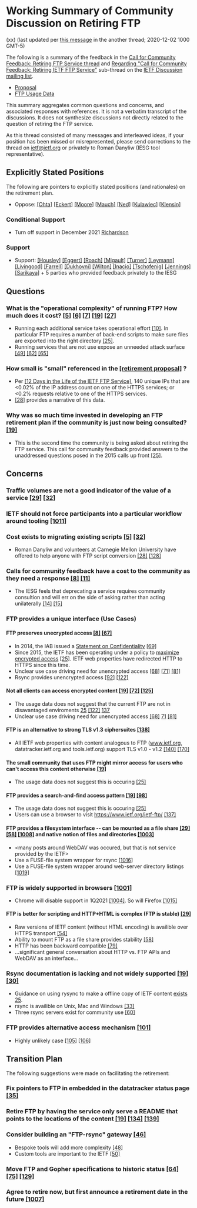 # Working Summary of Community Discussion on Retiring FTP
(xx)
(last updated per [this message](https://mailarchive.ietf.org/arch/msg/ietf/HB1IfSO_PkIA2nGDvNRNHAU_Peo/) in the another thread; 2020-12-02 1000 GMT-5)

The following is a summary of the feedback in the [Call for Community Feedback: Retiring FTP Service thread](https://mailarchive.ietf.org/arch/msg/ietf/oTleIrHnjuvtEUKjpPXCt4Q31Qw/) and [Regarding "Call for Community Feedback: Retiring IETF FTP Service"](https://mailarchive.ietf.org/arch/msg/ietf/1iNje74SUB4Pd1BY9LjtUY7sPUY/) sub-thread on the [IETF Discussion mailing list](https://www.ietf.org/mailman/listinfo/ietf).
* [Proposal](https://www.ietf.org/media/documents/Retiring_IETF_FTP_Service.pdf)
* [FTP Usage Data](https://docs.google.com/document/d/1JAXspeaMWFl8ML3hSezFSM0VsJsHI4uyDlQ2dHip8jo/edit#)

This summary aggregates common questions and concerns, and associated responses with references.  It is not a verbatim transcript of the discussions.  It does not synthesize discussions not directly related to the question of retiring the FTP service.

As this thread consisted of many messages and interleaved ideas, if your position has been missed or misrepresented, please send corrections to the thread on ietf@ietf.org or privately to Roman Danyliw (IESG tool representative).

## Explicitly Stated Positions
The following are pointers to explicitly stated positions (and rationales) on the retirement plan.

* Oppose: [[Ohta]](https://mailarchive.ietf.org/arch/msg/ietf/7Itgz5txNUZATpc5SKRwKLLc-hs/) [[Eckert]](https://mailarchive.ietf.org/arch/msg/ietf/XFJOyi9a8KsrF4vmBAghb0Zo3mo/) 
[[Moore]](https://mailarchive.ietf.org/arch/msg/ietf/mKdnC6vy-E87aj3DbRAMpmsjrQA/) [[Mauch]](https://mailarchive.ietf.org/arch/msg/ietf/Nydu9WAV7OOUDbXTNB6rkH8IIfM/) [[Ned]](https://mailarchive.ietf.org/arch/msg/ietf/RXzbxmpS0kTlbv0iDZNt9vvMMbs/) [[Kulawiec]](https://mailarchive.ietf.org/arch/msg/ietf/j0vrAvb_baoo11tdET5romkRi8c/) [[Klensin]](https://mailarchive.ietf.org/arch/msg/ietf/k5AUm-1JXNp0wmFldIiQSGzg1Ck/)

### Conditional Support
* Turn off support in December 2021 [Richardson](https://mailarchive.ietf.org/arch/msg/ietf/cO_fHAinJcuSsLhHAbhcGXqDwKs/)

### Support
* Support: [[Housley]](https://mailarchive.ietf.org/arch/msg/ietf/RS85sbnQKUIixjL8LNDdnuRqpbI/) [[Eggert]](https://mailarchive.ietf.org/arch/msg/ietf/pb7PmZ67Mhlr2GencT1YAk42OwY/) [[Roach]](https://mailarchive.ietf.org/arch/msg/ietf/Sos9vi8ZQ37PLA8M1VDKqFPZuPE/) [[Migault]](https://mailarchive.ietf.org/arch/msg/ietf/JOOdTgOySn6j-SSJMQCXtnLmTDU/) [[Turner]](https://mailarchive.ietf.org/arch/msg/ietf/ALo7nFk4NyMkpfHhDhh-Pn5duzM/) [[Leymann]](https://mailarchive.ietf.org/arch/msg/ietf/sQF1SUIYZVXqiPDRE1pEHS8WQZM/) [[Livingood]](https://mailarchive.ietf.org/arch/msg/ietf/1lnlpXJDDl5ZSA4Xn9x4sQFPlvU/) [[Farrell]](https://mailarchive.ietf.org/arch/msg/ietf/DW71uz4YNqF0ZjR2MO4yqDpk4O8/) [[Dukhovni]](https://mailarchive.ietf.org/arch/msg/ietf/i_p2XO7phdMB23tMpxQ-v0-wXYM/) [[Wilton]](https://mailarchive.ietf.org/arch/msg/ietf/fw3DVHXyhaMU_mK7C2-joXA8KXY/) [[Inacio]](https://mailarchive.ietf.org/arch/msg/ietf/nLV6GVOYBVCsEYC4fHO1OWkosHw/) [[Tschofenig]](https://mailarchive.ietf.org/arch/msg/ietf/1iNje74SUB4Pd1BY9LjtUY7sPUY/) [[Jennings]](https://mailarchive.ietf.org/arch/msg/ietf/6nwIcbph4dB9Zujot6oKH_nrkNc/) [[Sarikaya]](https://mailarchive.ietf.org/arch/msg/ietf/S86jqNgHvxyetGrbNt1yuR31uHs/) + 5 parties who provided feedback privately to the IESG

## Questions

### What is the "operational complexity" of running FTP? How much does it cost?  [[5]](https://mailarchive.ietf.org/arch/msg/ietf/62aSVFrAErl1ofSBhs6R5PND5mg/) [[6]](https://mailarchive.ietf.org/arch/msg/ietf/GY9hreNv2u-2sf-SuZK0fay0GI8/) [[7]](https://mailarchive.ietf.org/arch/msg/ietf/QryR4cQbSCooGL4TDMUp86bUcIM/) [[19]](https://mailarchive.ietf.org/arch/msg/ietf/XFJOyi9a8KsrF4vmBAghb0Zo3mo/) [[27]](https://mailarchive.ietf.org/arch/msg/ietf/KlM5s0qVWhN9vTdcIYj28g9r99A/)
* Running each additional service takes operational effort [[10]](https://mailarchive.ietf.org/arch/msg/ietf/JvPITMGo_Go0ijS-LQyk6MmIEbc/).  In particular FTP requires a number of back-end scripts to make sure files are exported into the right directory [[25]](https://mailarchive.ietf.org/arch/msg/ietf/py_9b486x8x2io6d5dAb3FAgNng/).
* Running services that are not use expose an unneeded attack surface [[49]](https://mailarchive.ietf.org/arch/msg/ietf/Sos9vi8ZQ37PLA8M1VDKqFPZuPE/) [[62]](https://mailarchive.ietf.org/arch/msg/ietf/y2EXJcnpvAp8dJ9ryYXDgUCOQtI/) [[65]](https://mailarchive.ietf.org/arch/msg/ietf/Gfv2NptSV6XBaOJTyTvixcl6dNc/)

### How small is "small" referenced in the [[retirement proposal]](https://www.ietf.org/media/documents/Retiring_IETF_FTP_Service.pdf) ?
* Per [[12 Days in the Life of the IETF FTP Service]](https://docs.google.com/document/d/1JAXspeaMWFl8ML3hSezFSM0VsJsHI4uyDlQ2dHip8jo/edit#heading=h.h29kmb4dn5ul), 140 unique IPs that are <0.02% of the IP address count on one of the HTTPS services; or <0.2% requests relative to one of the HTTPS services.
* [[28]](https://mailarchive.ietf.org/arch/msg/ietf/_slYpA7EmYg839kEkg_jRYcoyhc/) provides a narrative of this data.


### Why was so much time invested in developing an FTP retirement plan if the community is just now being consulted? [[19]](https://mailarchive.ietf.org/arch/msg/ietf/XFJOyi9a8KsrF4vmBAghb0Zo3mo/)
* This is the second time the community is being asked about retiring the FTP service.  This call for community feedback provided answers to the unaddressed questions posed in the 2015 calls up front [[25]](https://mailarchive.ietf.org/arch/msg/ietf/py_9b486x8x2io6d5dAb3FAgNng/).

## Concerns

### Traffic volumes are not a good indicator of the value of a service [[29]](https://mailarchive.ietf.org/arch/msg/ietf/mKdnC6vy-E87aj3DbRAMpmsjrQA/) [[32]](https://mailarchive.ietf.org/arch/msg/ietf/kWfCMrUPmtGaRbwJWr56_aMXtIY/)

### IETF should not force participants into a particular workflow around tooling [[1011]](https://mailarchive.ietf.org/arch/msg/ietf/gtYGXyqVonTyK8ZH8V2b3weHM30/)

### Cost exists to migrating existing scripts [[5]](https://mailarchive.ietf.org/arch/msg/ietf/62aSVFrAErl1ofSBhs6R5PND5mg/) [[32]](https://mailarchive.ietf.org/arch/msg/ietf/kWfCMrUPmtGaRbwJWr56_aMXtIY/)
* Roman Danyliw and volunteers at Carnegie Mellon University have offered to help anyone with FTP script conversion [[28]](https://mailarchive.ietf.org/arch/msg/ietf/_slYpA7EmYg839kEkg_jRYcoyhc/) [[128]](https://mailarchive.ietf.org/arch/msg/ietf/bkyIrK5NAdlWxFfpnmhK83wpy0M/)

### Calls for community feedback have a cost to the community as they need a response [[8]](https://mailarchive.ietf.org/arch/msg/ietf/7ImbzRpyhUmTfgcqb-hya8xU7GU/) [[11]](https://mailarchive.ietf.org/arch/msg/ietf/Y-f3Vz8icj4XPbXsz_nSLPvHm8c/)
* The IESG feels that deprecating a service requires community consultion and will err on the side of asking rather than acting unilaterally [[14]](https://mailarchive.ietf.org/arch/msg/ietf/DipA84LDtF4e0SLjcyhJbOFzuts/)
[[15]](https://mailarchive.ietf.org/arch/msg/ietf/EPcz9o1qljtnpyoeh_g5ouZ2Z3s/)

### FTP provides a unique interface (Use Cases)

#### FTP preserves unecrypted access [[8]](https://mailarchive.ietf.org/arch/msg/ietf/7ImbzRpyhUmTfgcqb-hya8xU7GU/) [[67]](https://mailarchive.ietf.org/arch/msg/ietf/RXzbxmpS0kTlbv0iDZNt9vvMMbs/)
* In 2014, the IAB issued a [Statement on Confidentiality](https://mailarchive.ietf.org/arch/msg/ietf-announce/ObCNmWcsFPNTIdMX5fmbuJoKFR8/) [[69]](https://mailarchive.ietf.org/arch/msg/ietf/1lnlpXJDDl5ZSA4Xn9x4sQFPlvU/)
* Since 2015, the IETF has been operating under a policy to [maximize encrypted access](https://www.ietf.org/about/groups/iesg/statements/maximizing-encrypted-access/) [[25]](https://mailarchive.ietf.org/arch/msg/ietf/py_9b486x8x2io6d5dAb3FAgNng/).  IETF web properties have redirected HTTP to HTTPS since this time.
* Unclear use case driving need for unencrypted access
[[68]](https://mailarchive.ietf.org/arch/msg/ietf/-jfms6u2UCMiepia0RP1R_LoBrA/) [[71]](https://mailarchive.ietf.org/arch/msg/ietf/iHkRg-TAPE7uQG93H6u7y8n8-bQ/)
[[81]](https://mailarchive.ietf.org/arch/msg/ietf/dcacxBHXCecqP_OHE5-DivUoIZw/)
* Rsync provides unencrypted access [[92]](https://mailarchive.ietf.org/arch/msg/ietf/maUHi4gfaPAH_TfsU6XbqdYYM5Y/) [[122]](https://mailarchive.ietf.org/arch/msg/ietf/b8BfvrcpLmvvjkhJ1MW8DUEzmQ8/)

#### Not all clients can access encrypted content [[19]](https://mailarchive.ietf.org/arch/msg/ietf/XFJOyi9a8KsrF4vmBAghb0Zo3mo/) [[72]](https://mailarchive.ietf.org/arch/msg/ietf/a0U1ofyDlbxS72MTmDGNY2YBpiI/) [[125]](https://mailarchive.ietf.org/arch/msg/ietf/Da4mZ1cC0pQ8IelsdCFjCBLXyO4/) 
* The usage data does not suggest that the current FTP are not in disavantaged enviroments [25](https://mailarchive.ietf.org/arch/msg/ietf/py_9b486x8x2io6d5dAb3FAgNng/) [[122]](https://mailarchive.ietf.org/arch/msg/ietf/b8BfvrcpLmvvjkhJ1MW8DUEzmQ8/)
[137](https://mailarchive.ietf.org/arch/msg/ietf/7rWVjpu1h3M3mR4OT5NqdTkSrSU/)
* Unclear use case driving need for unencrypted access
[[68]](https://mailarchive.ietf.org/arch/msg/ietf/-jfms6u2UCMiepia0RP1R_LoBrA/) [71](https://mailarchive.ietf.org/arch/msg/ietf/iHkRg-TAPE7uQG93H6u7y8n8-bQ/)
[[81]](https://mailarchive.ietf.org/arch/msg/ietf/dcacxBHXCecqP_OHE5-DivUoIZw/)

#### FTP is an alternative to strong TLS v1.3 ciphersuites [[138]](https://mailarchive.ietf.org/arch/msg/ietf/mGkqwXJvRGJz9QSQWdx3VJWrj4A/)
* All IETF web properties with content analogous to FTP (www.ietf.org, datatracker.ietf.org and tools.ietf.org) support TLS v1.0 - v1.2 [[140]](https://mailarchive.ietf.org/arch/msg/ietf/XA_pkg4blflJ7a7vNTdSMuczLlM/) [[170]](https://mailarchive.ietf.org/arch/msg/ietf/Ai6Im8jmmR7wqzfOOzfNLXBbXqc/)

#### The small community that uses FTP might mirror access for users who can't access this content otherwise [[19]](https://mailarchive.ietf.org/arch/msg/ietf/XFJOyi9a8KsrF4vmBAghb0Zo3mo/)
* The usage data does not suggest this is occuring [[25]](https://mailarchive.ietf.org/arch/msg/ietf/py_9b486x8x2io6d5dAb3FAgNng/)

#### FTP provides a search-and-find access pattern [[19]](https://mailarchive.ietf.org/arch/msg/ietf/XFJOyi9a8KsrF4vmBAghb0Zo3mo/) [[98]](https://mailarchive.ietf.org/arch/msg/ietf/oUQqlvFx7AMOkd7GaRGxtCAR2b8/)
* The usage data does not suggest this is occuring [[25]](https://mailarchive.ietf.org/arch/msg/ietf/py_9b486x8x2io6d5dAb3FAgNng/)
* Users can use a browser to visit https://www.ietf.org/ietf-ftp/ [[137]](https://mailarchive.ietf.org/arch/msg/ietf/7rWVjpu1h3M3mR4OT5NqdTkSrSU/)

#### FTP provides a filesystem interface -- can be mounted as a file share [[29]](https://mailarchive.ietf.org/arch/msg/ietf/mKdnC6vy-E87aj3DbRAMpmsjrQA/) [[58]](https://mailarchive.ietf.org/arch/msg/ietf/wX5dg3qfP8NQpp1mlm4LIhxbb8U/) [[1008]](https://mailarchive.ietf.org/arch/msg/ietf/ukTEvRqPF-91riLLjyJEy20T2Q8/) and native notion of files and directories [[1003]](https://mailarchive.ietf.org/arch/msg/ietf/tmaGzWq7oamdgMoRlAVZCR-Haw0/)
* <many posts around WebDAV was occured, but that is not service provided by the IETF>
* Use a FUSE-file system wrapper for rsync [[1016]](https://mailarchive.ietf.org/arch/msg/ietf/QfLnuQ6XdV_UWzMwU09PfYOurpk/)
* Use a FUSE-file system wrapper around web-server directory listings [[1019]](https://mailarchive.ietf.org/arch/msg/ietf/OA9KezhNiGKvRuCfnYrfLa3RnUQ/)

### FTP is widely supported in browsers [[1001]](https://mailarchive.ietf.org/arch/msg/ietf/zG4fG9TEO0dkrmRjpiMxeYp11NA/)
* Chrome will disable support in 1Q2021 [[1004]](https://mailarchive.ietf.org/arch/msg/ietf/r6W5qfnyjEEsayUl4lvv55D5baU/).  So will Firefox [[1015]](https://mailarchive.ietf.org/arch/msg/ietf/Ugbbc-aNaH4O1-nPkqvT-d7YHgc/)

#### FTP is better for scripting and HTTP+HTML is complex (FTP is stable) [[29]](https://mailarchive.ietf.org/arch/msg/ietf/mKdnC6vy-E87aj3DbRAMpmsjrQA/)
* Raw versions of IETF content (without HTML encoding) is availible over HTTPS transport [[54]](https://mailarchive.ietf.org/arch/msg/ietf/oH68nGeB3GH-MnnRlaQvea6rhcg/)
* Ability to mount FTP as a file share provides stability [[58]](https://mailarchive.ietf.org/arch/msg/ietf/wX5dg3qfP8NQpp1mlm4LIhxbb8U/)
* HTTP has been backward compatible [[79]](https://mailarchive.ietf.org/arch/msg/ietf/eFuGYTJh66xcKtTKxduGuU9zdD8/)
* ...significant general conversation about HTTP vs. FTP APIs and WebDAV as an interface...

### Rsync documentation is lacking and not widely supported [[19]](https://mailarchive.ietf.org/arch/msg/ietf/XFJOyi9a8KsrF4vmBAghb0Zo3mo/) [[30]](https://mailarchive.ietf.org/arch/msg/ietf/_he4v6Gcyez0FAyx4wMqASoGrXE/)
* Guidance on using rysync to make a offline copy of IETF content [exists](https://www.ietf.org/standards/ids/internet-draft-mirror-sites/) [25](https://mailarchive.ietf.org/arch/msg/ietf/py_9b486x8x2io6d5dAb3FAgNng/).
* rsync is availible on Unix, Mac and Windows [[33]](https://mailarchive.ietf.org/arch/msg/ietf/CxhHhd1jWNFSIdV50bmJKMiZfPw/)
* Three rsync servers exist for community use [[60]](https://mailarchive.ietf.org/arch/msg/ietf/SA0IK0dPPujWMOMFvOquwstGb34/)

### FTP provides alternative access mechanism [[101]](https://mailarchive.ietf.org/arch/msg/ietf/j0vrAvb_baoo11tdET5romkRi8c/)
* Highly unlikely case [[105]](https://mailarchive.ietf.org/arch/msg/ietf/DW71uz4YNqF0ZjR2MO4yqDpk4O8/) [[106]](https://mailarchive.ietf.org/arch/msg/ietf/i_p2XO7phdMB23tMpxQ-v0-wXYM/)

## Transition Plan
The following suggestions were made on facilitating the retirement:

### Fix pointers to FTP in embedded in the datatracker status page [[35]](https://mailarchive.ietf.org/arch/msg/ietf/MZbB4JbiyAvMX30CvT_55hGB_74/)

### Retire FTP by having the service only serve a README that points to the locations of the content [[19]](https://mailarchive.ietf.org/arch/msg/ietf/XFJOyi9a8KsrF4vmBAghb0Zo3mo/) [[134]](https://mailarchive.ietf.org/arch/msg/ietf/SZBuNoGOiSajpsvurZ9hQuiNINc/) [[139]](https://mailarchive.ietf.org/arch/msg/ietf/-nZbFI-D1bp-o-LYGJNA_U1k9fQ/)

### Consider building an "FTP-rsync" gateway [[46]](https://mailarchive.ietf.org/arch/msg/ietf/2Ir9MUzPgD3hJMmfPArruDXPd0A/)
* Bespoke tools will add more complexity [[48]](https://mailarchive.ietf.org/arch/msg/ietf/HLdTmVhcgO2a3c-o5FkpOE6Ml0w/)
* Custom tools are important to the IETF [[50]](https://mailarchive.ietf.org/arch/msg/ietf/uDV_Bojxolx0zazwb3Egdavffts/)

### Move FTP and Gopher specifications to historic status [[64]](https://mailarchive.ietf.org/arch/msg/ietf/Nydu9WAV7OOUDbXTNB6rkH8IIfM/) [[75]](https://mailarchive.ietf.org/arch/msg/ietf/6CBooP788Jeb4wyjkxNOL8d8gSQ/) [[129]](https://mailarchive.ietf.org/arch/msg/ietf/XPEx0zMSyi9BdXn79vcbM47351Q/)

### Agree to retire now, but first announce a retirement date in the future [[1007]](https://mailarchive.ietf.org/arch/msg/ietf/cO_fHAinJcuSsLhHAbhcGXqDwKs/)
